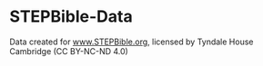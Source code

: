 # STEPBible-Data
Data created for www.STEPBible.org, licensed by Tyndale House Cambridge (CC BY-NC-ND 4.0)
